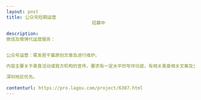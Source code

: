 ```yaml
---                
layout: post       
title: 公众号短期运营
                                招募中
           
description: 
微信及微博代运营服务：


公众号运营：需发若干篇原创文章及进行维护。

内容主要关于美食活动或我方机构的宣传，要求有一定水平的写作功底，有相关美食相关文案及公众号运营经验优先。

深圳地区优先。
     
contenturl: https://pro.lagou.com/project/6307.html      
---                 
```

